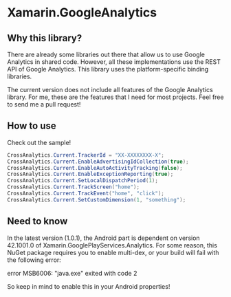 # Xamarin.GoogleAnalytics
## Why this library?
There are already some libraries out there that allow us to use Google Analytics in shared code. However, all these implementations use the REST API of Google Analytics. This library uses the platform-specific binding libraries.

The current version does not include all features of the Google Analytics library. For me, these are the features that I need for most projects. Feel free to send me a pull request!

## How to use
Check out the sample!

```C#
CrossAnalytics.Current.TrackerId = "XX-XXXXXXXX-X";
CrossAnalytics.Current.EnableAdvertisingIdCollection(true);
CrossAnalytics.Current.EnableAutoActivityTracking(false);
CrossAnalytics.Current.EnableExceptionReporting(true);
CrossAnalytics.Current.SetLocalDispatchPeriod(1);
CrossAnalytics.Current.TrackScreen("home");
CrossAnalytics.Current.TrackEvent("home", "click");
CrossAnalytics.Current.SetCustomDimension(1, "something");
```

## Need to know
In the latest version (1.0.1), the Android part is dependent on version 42.1001.0 of Xamarin.GooglePlayServices.Analytics. 
For some reason, this NuGet package requires you to enable multi-dex, or your build will fail with the following error:

error MSB6006: "java.exe" exited with code 2

So keep in mind to enable this in your Android properties!